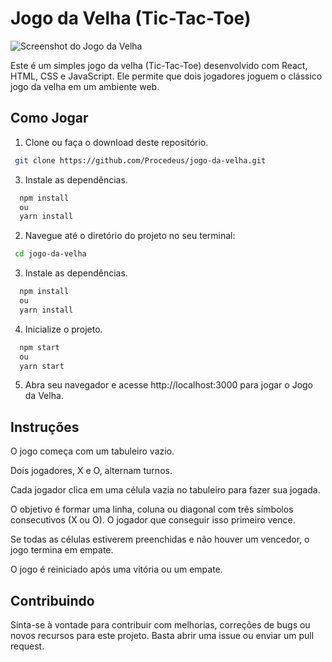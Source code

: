 # Jogo da Velha (Tic-Tac-Toe)

![Screenshot do Jogo da Velha](https://i.imgur.com/TFaLLNf.png)

Este é um simples jogo da velha (Tic-Tac-Toe) desenvolvido com React, HTML, CSS e JavaScript. Ele permite que dois jogadores joguem o clássico jogo da velha em um ambiente web.

## Como Jogar

1. Clone ou faça o download deste repositório.
 ```bash
  git clone https://github.com/Procedeus/jogo-da-velha.git
  ```

3. Instale as dependências.
```bash
  npm install
  ou
  yarn install
  ```

2. Navegue até o diretório do projeto no seu terminal:
 ```bash
  cd jogo-da-velha
  ```

3. Instale as dependências.
```bash
  npm install
  ou
  yarn install
  ```

4. Inicialize o projeto.
```bash
  npm start
  ou
  yarn start
  ```

5. Abra seu navegador e acesse http://localhost:3000 para jogar o Jogo da Velha.

## Instruções
O jogo começa com um tabuleiro vazio.

Dois jogadores, X e O, alternam turnos.

Cada jogador clica em uma célula vazia no tabuleiro para fazer sua jogada.

O objetivo é formar uma linha, coluna ou diagonal com três símbolos consecutivos (X ou O). O jogador que conseguir isso primeiro vence.

Se todas as células estiverem preenchidas e não houver um vencedor, o jogo termina em empate.

O jogo é reiniciado após uma vitória ou um empate.

## Contribuindo
Sinta-se à vontade para contribuir com melhorias, correções de bugs ou novos recursos para este projeto. Basta abrir uma issue ou enviar um pull request.
